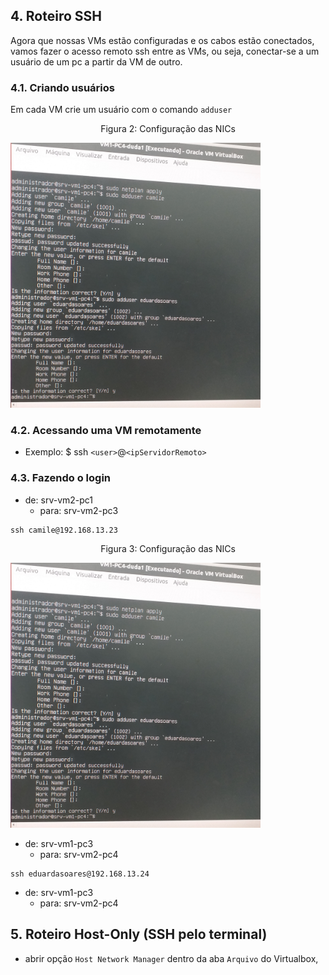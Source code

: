 ## 4. Roteiro SSH

Agora que nossas VMs estão configuradas e os cabos estão conectados, vamos fazer o acesso remoto ssh entre as VMs, ou seja, conectar-se a um usuário de um pc a partir da VM de outro.

### 4.1. Criando usuários

Em cada VM crie um usuário com o comando ``adduser``

<p><center> Figura 2: Configuração das NICs</center></p>   
   <img src="figures/adduser.jpg" alt=""
    title="Figura 2: Login-Admin" width="400" height="auto"/>

### 4.2. Acessando uma VM remotamente

* Exemplo: $ ssh ``<user>``@``<ipServidorRemoto>``

### 4.3. Fazendo o login 


* de: srv-vm2-pc1
   * para: srv-vm2-pc3

```shell
ssh camile@192.168.13.23
```

<p><center> Figura 3: Configuração das NICs</center></p>   
   <img src="figures/adduser.jpg" alt=""
    title="Figura 3: Login-Admin" width="400" height="auto"/>

* de: srv-vm1-pc3
   * para: srv-vm2-pc4

```shell
ssh eduardasoares@192.168.13.24
```

* de: srv-vm1-pc3
   * para: srv-vm2-pc4

## 5. Roteiro Host-Only (SSH pelo terminal)

* abrir opção ``Host Network Manager`` dentro da aba ``Arquivo`` do Virtualbox, 

